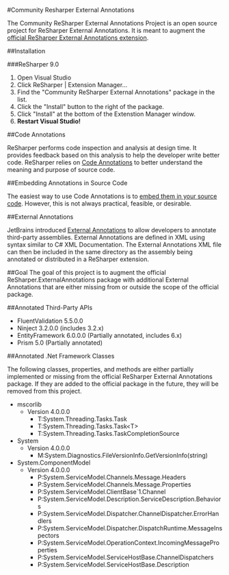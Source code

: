 #Community Resharper External Annotations

The Community ReSharper External Annotations Project is an open source project for ReSharper External Annotations.  It is meant to augment the [official ReSharper External Annotations extension](https://resharper-plugins.jetbrains.com/packages/ReSharper.ExternalAnnotations/ "ReSharper.ExternalAnnotation extension").

##Installation

###ReSharper 9.0

1. Open Visual Studio
2. Click ReSharper | Extension Manager...
3. Find the "Community ReSharper External Annotations" package in the list.
4. Click the "Install" button to the right of the package.
5. Click "Install" at the bottom of the Extenstion Manager window.
6. **Restart Visual Studio!**

##Code Annotations

ReSharper performs code inspection and analysis at design time.  It provides feedback based on this analysis to help the developer write better code.  ReSharper relies on [Code Annotations](https://www.jetbrains.com/resharper/help/Code_Analysis__Code_Annotations.html) to better understand the meaning and purpose of source code.    

##Embedding Annotations in Source Code

The easiest way to use Code Annotations is to [embed them in your source code](https://www.jetbrains.com/resharper/help/Code_Analysis__Annotations_in_Source_Code.html).  However, this is not always practical, feasible, or desirable.

##External Annotations

JetBrains introduced [External Annotations](https://www.jetbrains.com/resharper/help/Code_Analysis__External_Annotations.html) to allow developers to annotate third-party assemblies.  External Annotations are defined in XML using syntax similar to C# XML Documentation.  The External Annotations XML file can then be included in the same directory as the assembly being annotated or distributed in a ReSharper extension.

##Goal
The goal of this project is to augment the official ReSharper.ExternalAnnotations package with additional External Annotations that are either missing from or outside the scope of the official package. 

##Annotated Third-Party APIs

* FluentValidation 5.5.0.0
* Ninject 3.2.0.0 (includes 3.2.x)
* EntityFramework 6.0.0.0 (Partially annotated, includes 6.x)
* Prism 5.0 (Partially annotated)

##Annotated .Net Framework Classes

The following classes, properties, and methods are either partially implemented or missing from the official ReSharper External Annotations package.  If they are added to the official package in the future, they will be removed from this project.

* mscorlib
	* Version 4.0.0.0
		* T:System.Threading.Tasks.Task
		* T:System.Threading.Tasks.Task&lt;T&gt;
		* T:System.Threading.Tasks.TaskCompletionSource
* System
	* Version 4.0.0.0
		* M:System.Diagnostics.FileVersionInfo.GetVersionInfo(string)
* System.ComponentModel
	* Version 4.0.0.0
		* P:System.ServiceModel.Channels.Message.Headers
		* P:System.ServiceModel.Channels.Message.Properties
		* P:System.ServiceModel.ClientBase`1.Channel
		* P:System.ServiceModel.Description.ServiceDescription.Behaviors
		* P:System.ServiceModel.Dispatcher.ChannelDispatcher.ErrorHandlers
		* P:System.ServiceModel.Dispatcher.DispatchRuntime.MessageInspectors
		* P:System.ServiceModel.OperationContext.IncomingMessageProperties
		* P:System.ServiceModel.ServiceHostBase.ChannelDispatchers
		* P:System.ServiceModel.ServiceHostBase.Description

